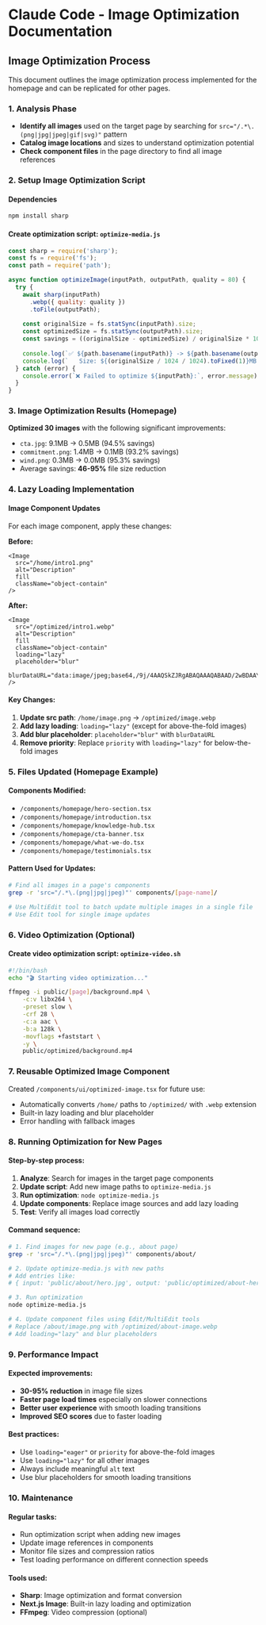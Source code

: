 # Claude Code - Image Optimization Documentation

## Image Optimization Process

This document outlines the image optimization process implemented for the homepage and can be replicated for other pages.

### 1. Analysis Phase
- **Identify all images** used on the target page by searching for `src="/.*\.(png|jpg|jpeg|gif|svg)"` pattern
- **Catalog image locations** and sizes to understand optimization potential
- **Check component files** in the page directory to find all image references

### 2. Setup Image Optimization Script

#### Dependencies
```bash
npm install sharp
```

#### Create optimization script: `optimize-media.js`
```javascript
const sharp = require('sharp');
const fs = require('fs');
const path = require('path');

async function optimizeImage(inputPath, outputPath, quality = 80) {
  try {
    await sharp(inputPath)
      .webp({ quality: quality })
      .toFile(outputPath);
    
    const originalSize = fs.statSync(inputPath).size;
    const optimizedSize = fs.statSync(outputPath).size;
    const savings = ((originalSize - optimizedSize) / originalSize * 100).toFixed(1);
    
    console.log(`✅ ${path.basename(inputPath)} -> ${path.basename(outputPath)}`);
    console.log(`   Size: ${(originalSize / 1024 / 1024).toFixed(1)}MB -> ${(optimizedSize / 1024 / 1024).toFixed(1)}MB (${savings}% savings)`);
  } catch (error) {
    console.error(`❌ Failed to optimize ${inputPath}:`, error.message);
  }
}
```

### 3. Image Optimization Results (Homepage)

**Optimized 30 images** with the following significant improvements:
- `cta.jpg`: 9.1MB → 0.5MB (94.5% savings)
- `commitment.png`: 1.4MB → 0.1MB (93.2% savings)
- `wind.png`: 0.3MB → 0.0MB (95.3% savings)
- Average savings: **46-95%** file size reduction

### 4. Lazy Loading Implementation

#### Image Component Updates
For each image component, apply these changes:

**Before:**
```tsx
<Image
  src="/home/intro1.png"
  alt="Description"
  fill
  className="object-contain"
/>
```

**After:**
```tsx
<Image
  src="/optimized/intro1.webp"
  alt="Description"
  fill
  className="object-contain"
  loading="lazy"
  placeholder="blur"
  blurDataURL="data:image/jpeg;base64,/9j/4AAQSkZJRgABAQAAAQABAAD/2wBDAAYEBQYFBAYGBQYHBwYIChAKCgkJChQODwwQFxQYGBcUFhYaHSUfGhsjHBYWICwgIyYnKSopGR8tMC0oMCUoKSj/2wBDAQcHBwoIChMKChMoGhYaKCgoKCgoKCgoKCgoKCgoKCgoKCgoKCgoKCgoKCgoKCgoKCgoKCgoKCgoKCgoKCgoKCj/wAARCAABAAEDASIAAhEBAxEB/8QAFQABAQAAAAAAAAAAAAAAAAAAAAv/xAAhEAACAQMDBQAAAAAAAAAAAAABAgMABAUGIWGRkqGx/8QAFQEBAQAAAAAAAAAAAAAAAAAAAAX/xAAhEQACAQIHAQAAAAAAAAAAAAABAgADBAUREiExQVFhkf/aAAwDAQACEQMRAD8A0NbfH2oo2+PlHZ7L93eMuUgPCDkMB74P/9k="
/>
```

#### Key Changes:
1. **Update src path**: `/home/image.png` → `/optimized/image.webp`
2. **Add lazy loading**: `loading="lazy"` (except for above-the-fold images)
3. **Add blur placeholder**: `placeholder="blur"` with `blurDataURL`
4. **Remove priority**: Replace `priority` with `loading="lazy"` for below-the-fold images

### 5. Files Updated (Homepage Example)

#### Components Modified:
- `/components/homepage/hero-section.tsx`
- `/components/homepage/introduction.tsx`
- `/components/homepage/knowledge-hub.tsx`
- `/components/homepage/cta-banner.tsx`
- `/components/homepage/what-we-do.tsx`
- `/components/homepage/testimonials.tsx`

#### Pattern Used for Updates:
```bash
# Find all images in a page's components
grep -r 'src="/.*\.(png|jpg|jpeg)"' components/[page-name]/

# Use MultiEdit tool to batch update multiple images in a single file
# Use Edit tool for single image updates
```

### 6. Video Optimization (Optional)

#### Create video optimization script: `optimize-video.sh`
```bash
#!/bin/bash
echo "🎬 Starting video optimization..."

ffmpeg -i public/[page]/background.mp4 \
    -c:v libx264 \
    -preset slow \
    -crf 28 \
    -c:a aac \
    -b:a 128k \
    -movflags +faststart \
    -y \
    public/optimized/background.mp4
```

### 7. Reusable Optimized Image Component

Created `/components/ui/optimized-image.tsx` for future use:
- Automatically converts `/home/` paths to `/optimized/` with `.webp` extension
- Built-in lazy loading and blur placeholder
- Error handling with fallback images

### 8. Running Optimization for New Pages

#### Step-by-step process:
1. **Analyze**: Search for images in the target page components
2. **Update script**: Add new image paths to `optimize-media.js`
3. **Run optimization**: `node optimize-media.js`
4. **Update components**: Replace image sources and add lazy loading
5. **Test**: Verify all images load correctly

#### Command sequence:
```bash
# 1. Find images for new page (e.g., about page)
grep -r 'src="/.*\.(png|jpg|jpeg)"' components/about/

# 2. Update optimize-media.js with new paths
# Add entries like:
# { input: 'public/about/hero.jpg', output: 'public/optimized/about-hero.webp' }

# 3. Run optimization
node optimize-media.js

# 4. Update component files using Edit/MultiEdit tools
# Replace /about/image.png with /optimized/about-image.webp
# Add loading="lazy" and blur placeholders
```

### 9. Performance Impact

#### Expected improvements:
- **30-95% reduction** in image file sizes
- **Faster page load times** especially on slower connections
- **Better user experience** with smooth loading transitions
- **Improved SEO scores** due to faster loading

#### Best practices:
- Use `loading="eager"` or `priority` for above-the-fold images
- Use `loading="lazy"` for all other images
- Always include meaningful `alt` text
- Use blur placeholders for smooth loading transitions

### 10. Maintenance

#### Regular tasks:
- Run optimization script when adding new images
- Update image references in components
- Monitor file sizes and compression ratios
- Test loading performance on different connection speeds

#### Tools used:
- **Sharp**: Image optimization and format conversion
- **Next.js Image**: Built-in lazy loading and optimization
- **FFmpeg**: Video compression (optional)